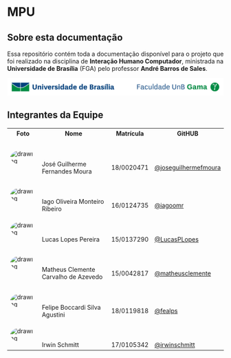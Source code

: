 # MPU

## Sobre esta documentação
Essa repositório contém toda a documentação disponível para o projeto que foi realizado na disciplina de **Interação Humano Computador**, ministrada na **Universidade de Brasília** (FGA) pelo professor **André Barros de Sales**.

![UnB](_extra/unb.jpg)

## Integrantes da Equipe


<table>
    <tr>
        <th>Foto</th>
        <th>Nome</th>
        <th>Matrícula</th>
        <th>GitHUB</th>
    </tr>
    <tr>
        <td>
            <img src="https://github.com/joseguilhermefmoura.png" alt="drawing" style="width: 100px;border-radius: 50%;"/>
        </td>
        <td style="padding-top: 50px;">
            José Guilherme Fernandes Moura
        </td>
        <td style="padding-top: 50px;">
            18/0020471
        </td>
        <td style="padding-top: 50px;">
            <a href="https://github.com/joseguilhermefmoura" target="_blank">@joseguilhermefmoura</a>
        </td>
    </tr>
    <tr>
        <td>
            <img src="https://github.com/iagoomr.png" alt="drawing" style="width: 100px;border-radius: 50%;"/>
        </td>
        <td style="padding-top: 50px;">
            Iago Oliveira Monteiro Ribeiro 
        </td>
        <td style="padding-top: 50px;">
            16/0124735
        </td>
        <td style="padding-top: 50px;">
            <a href="https://github.com/iagoomr" target="_blank">@iagoomr</a>
        </td>
    </tr>
    <tr>
        <td>
            <img src="https://github.com/LucasPLopes.png" alt="drawing" style="width: 100px;border-radius: 50%;"/>
        </td>
        <td style="padding-top: 50px;">
            Lucas Lopes Pereira
        </td>
        <td style="padding-top: 50px;">
            15/0137290
        </td>
        <td style="padding-top: 50px;">
            <a href="https://github.com/LucasPLopes" target="_blank">@LucasPLopes</a>
        </td>
    </tr>
    <tr>
        <td>
            <img src="https://github.com/matheusclemente.png" alt="drawing" style="width: 100px;border-radius: 50%;"/>
        </td>
        <td style="padding-top: 50px;">
            Matheus Clemente Carvalho de Azevedo
        </td>
        <td style="padding-top: 50px;">
            15/0042817
        </td>
        <td style="padding-top: 50px;">
            <a href="https://github.com/matheusclemente" target="_blank">@matheusclemente</a>
        </td>
    </tr>
    <tr>
        <td>
            <img src="https://github.com/fealps.png" alt="drawing" style="width: 100px;border-radius: 50%;"/>
        </td>
        <td style="padding-top: 50px;">
            Felipe Boccardi Silva Agustini
        </td>
        <td style="padding-top: 50px;">
            18/0119818
        </td>
        <td style="padding-top: 50px;">
            <a href="https://github.com/fealps" target="_blank">@fealps</a>
        </td>
    </tr>
    <tr>
        <td>
            <img src="https://github.com/irwinschmitt.png" alt="drawing" style="width: 100px;border-radius: 50%;"/>
        </td>
        <td style="padding-top: 50px;">
            Irwin Schmitt
        </td>
        <td style="padding-top: 50px;">
            17/0105342
        </td>
        <td style="padding-top: 50px;">
            <a href="https://github.com/irwinschmitt" target="_blank">@irwinschmitt</a>
        </td>
    </tr>
</table>
